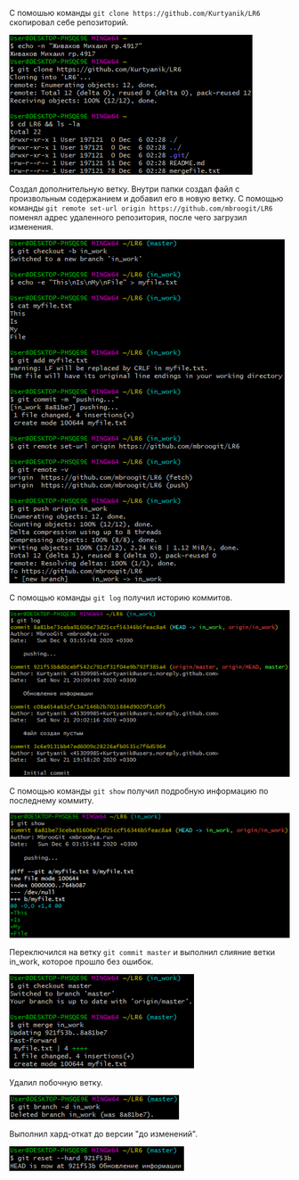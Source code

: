 С помошью команды `git clone https://github.com/Kurtyanik/LR6` скопировал себе репозиторий.

![Клонирование](screenshots/cloned.png)


Создал дополнительную ветку. Внутри папки создал файл с произвольным содержанием и добавил его в новую ветку. С помощью команды `git remote set-url origin https://github.com/mbroogit/LR6` поменял адрес удаленного репозитория, после чего загрузил изменения.

![Загрузка](screenshots/push.png)


С помощью команды `git log` получил историю коммитов.

![История](screenshots/log.png)


С помощью команды `git show` получил подробную информацию по последнему коммиту.

![Последние изменения](screenshots/latest_commit.png)


Переключился на ветку `git commit master` и выполнил слияние ветки in_work, которое прошло без ошибок.

![Слияние](screenshots/merge.png)


Удалил побочную ветку.

![Удаление](screenshots/remove.png)


Выполнил хард-откат до версии "до изменений".

![Сброс](screenshots/reset.png)